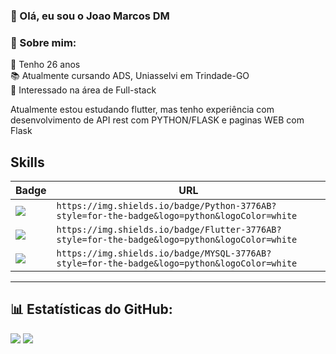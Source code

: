### 👋 Olá, eu sou o Joao Marcos DM

### 💫 Sobre mim:

👴 Tenho 26 anos<br>📚 Atualmente cursando ADS, Uniasselvi em Trindade-GO<br>👀 Interessado na área de Full-stack<br>
<p>Atualmente estou estudando flutter, mas tenho experiência com desenvolvimento de API rest com PYTHON/FLASK e paginas WEB com Flask </p>

## Skills

Badge | URL
------------ | -------------
<img src="https://img.shields.io/badge/Python-3776AB?style=for-the-badge&logo=python&logoColor=white"/> | `https://img.shields.io/badge/Python-3776AB?style=for-the-badge&logo=python&logoColor=white`
<img src="https://img.shields.io/badge/Flutter-3776AB?style=for-the-badge&logo=flutter&logoColor=white"/> | `https://img.shields.io/badge/Flutter-3776AB?style=for-the-badge&logo=python&logoColor=white`
<img src="https://img.shields.io/badge/MYSQL-3776AB?style=for-the-badge&logo=mysql&logoColor=white"/> | `https://img.shields.io/badge/MYSQL-3776AB?style=for-the-badge&logo=python&logoColor=white`
---
## 📊 Estatísticas do GitHub:
![](https://github-readme-stats.vercel.app/api?username=jauumgod&theme=dark&hide_border=false&include_all_commits=true&count_private=true)
![](https://github-readme-stats.vercel.app/api/top-langs/?username=jauumgod&theme=dark&hide_border=false&include_all_commits=true&count_private=true&layout=compact)
